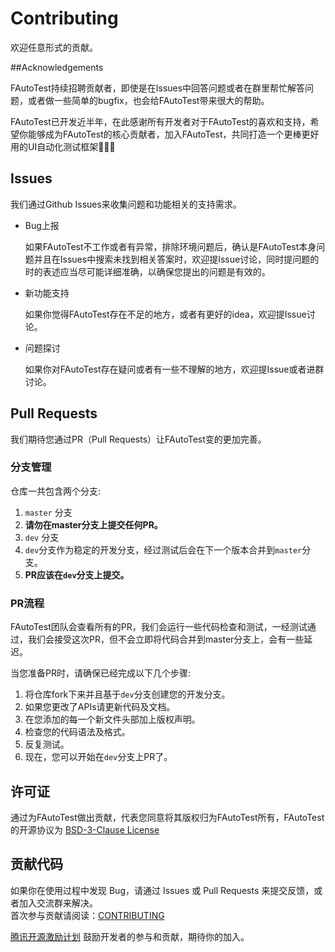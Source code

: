 # Contributing
欢迎任意形式的贡献。

##Acknowledgements

FAutoTest持续招聘贡献者，即使是在Issues中回答问题或者在群里帮忙解答问题，或者做一些简单的bugfix，也会给FAutoTest带来很大的帮助。

FAutoTest已开发近半年，在此感谢所有开发者对于FAutoTest的喜欢和支持，希望你能够成为FAutoTest的核心贡献者，加入FAutoTest，共同打造一个更棒更好用的UI自动化测试框架🎉🎉🎉

## Issues
我们通过Github Issues来收集问题和功能相关的支持需求。

* Bug上报

  如果FAutoTest不工作或者有异常，排除环境问题后，确认是FAutoTest本身问题并且在Issues中搜索未找到相关答案时，欢迎提Issue讨论，同时提问题的时的表述应当尽可能详细准确，以确保您提出的问题是有效的。

* 新功能支持

  如果你觉得FAutoTest存在不足的地方，或者有更好的idea，欢迎提Issue讨论。

* 问题探讨

  如果你对FAutoTest存在疑问或者有一些不理解的地方，欢迎提Issue或者进群讨论。

## Pull Requests
我们期待您通过PR（Pull Requests）让FAutoTest变的更加完善。

### 分支管理
仓库一共包含两个分支:

1. `master` 分支
  1. **请勿在master分支上提交任何PR。**
2. `dev` 分支
  1. `dev`分支作为稳定的开发分支，经过测试后会在下一个版本合并到`master`分支。
  2. **PR应该在`dev`分支上提交。**

### PR流程
FAutoTest团队会查看所有的PR，我们会运行一些代码检查和测试，一经测试通过，我们会接受这次PR，但不会立即将代码合并到master分支上，会有一些延迟。

当您准备PR时，请确保已经完成以下几个步骤:

1. 将仓库fork下来并且基于`dev`分支创建您的开发分支。
2. 如果您更改了APIs请更新代码及文档。
3. 在您添加的每一个新文件头部加上版权声明。
4. 检查您的代码语法及格式。
5. 反复测试。
6. 现在，您可以开始在`dev`分支上PR了。

## 许可证
通过为FAutoTest做出贡献，代表您同意将其版权归为FAutoTest所有，FAutoTest的开源协议为 [BSD-3-Clause License](LICENSE.txt) 

## 贡献代码

如果你在使用过程中发现 Bug，请通过 Issues 或 Pull Requests 来提交反馈，或者加入交流群来解决。  
首次参与贡献请阅读：[CONTRIBUTING](CONTRIBUTING.md)

[腾讯开源激励计划](https://opensource.tencent.com/contribution) 鼓励开发者的参与和贡献，期待你的加入。